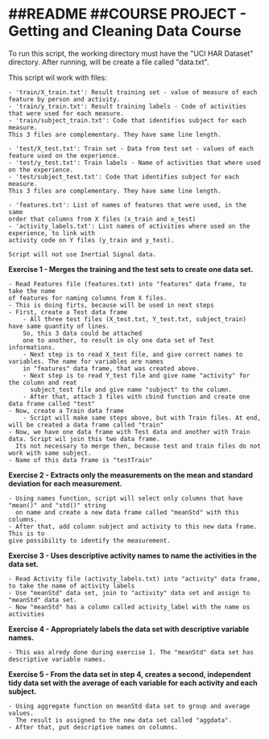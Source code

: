 
##README
##COURSE PROJECT - Getting and Cleaning Data Course
==================================================================

To run this script, the working directory must have the "UCI HAR Dataset" directory.
After running, will be create a file called "data.txt".

This script wil work with files:

	- 'train/X_train.txt': Result training set - value of measure of each feature by person and activity.
	- 'train/y_train.txt': Result training labels - Code of activities that were used for each measure.
	- 'train/subject_train.txt': Code that identifies subject for each measure.
	This 3 files are complementary. They have same line length.
	 
	- 'test/X_test.txt': Train set - Data from test set - values of each feature used on the experience.
	- 'test/y_test.txt': Train labels - Name of activities that where used on the experience.
	- 'test/subject_test.txt': Code that identifies subject for each measure.
	This 3 files are complementary. They have same line length.

	- 'features.txt': List of names of features that were used, in the same 
	order that columns from X files (x_train and x_test)
	- 'activity_labels.txt': List names of activities where used on the experience, to link with 
	activity code on Y files (y_train and y_test).

	Script will not use Inertial Signal data.
	
**Exercise 1 - Merges the training and the test sets to create one data set.**

	- Read Features file (features.txt) into "features" data frame, to take the name 
	of features for naming columns from X files. 	
	- This is doing firts, because will be used in next steps	
	- First, create a Test data frame 	
		- All three test files (X_test.txt, Y_test.txt, subject_train) have same quantity of lines. 
		So, this 3 data could be attached 
		one to another, to result in oly one data set of Test informations. 				
		- Next step is to read X_test file, and give correct names to variables. The name for variables are names 
		in "features" data frame, that was created above.
		- Next step is to read Y_test file and give name "activity" for the column and reat 
		  subject_test file and give name "subject" to the column.
		- After that, attach 3 files with cbind function and create one data frame called "test"		
	- Now, create a Train data frame 		
		- Script will make same steps above, but with Train files. At end, will be created a data frame called "train"	
	- Now, we have one data frame with Test data and another with Train data. Script wil join this two data frame. 
	  Its not necessary to merge then, because test and train files do not work with same subject.
	- Name of this data frame is "testTrain"

**Exercise 2 - Extracts only the measurements on the mean and standard deviation for each measurement.**

	- Using names function, script will select only columns that have "mean()" and "std()" string 
	  on name and create a new data frame called "meanStd" with this columns. 
	- After that, add column subject and activity to this new data frame. This is to 
	give possibility to identify the measurement.
	
**Exercise 3 - Uses descriptive activity names to name the activities in the data set.**

	- Read Activity file (activity_labels.txt) into "activity" data frame, to take the name of activity labels
	- Use "meanStd" data set, join to "activity" data set and assign to "meanStd" data set.
	- Now "meanStd" has a column called activity_label with the name os activities

**Exercise 4 - Appropriately labels the data set with descriptive variable names.**

	- This was alredy done during exercise 1. The "meanStd" data set has descriptive variable names.

**Exercise 5 - From the data set in step 4, creates a second, independent tidy data set with 
the average of each variable for each activity and each subject.**

	- Using aggregate function on meanStd data set to group and average values. 
	  The result is assigned to the new data set called "aggdata".
	- After that, put descriptive names on columns.


